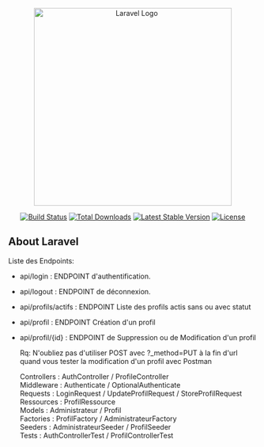 <p align="center"><a href="https://laravel.com" target="_blank"><img src="https://raw.githubusercontent.com/laravel/art/master/logo-lockup/5%20SVG/2%20CMYK/1%20Full%20Color/laravel-logolockup-cmyk-red.svg" width="400" alt="Laravel Logo"></a></p>

<p align="center">
<a href="https://github.com/laravel/framework/actions"><img src="https://github.com/laravel/framework/workflows/tests/badge.svg" alt="Build Status"></a>
<a href="https://packagist.org/packages/laravel/framework"><img src="https://img.shields.io/packagist/dt/laravel/framework" alt="Total Downloads"></a>
<a href="https://packagist.org/packages/laravel/framework"><img src="https://img.shields.io/packagist/v/laravel/framework" alt="Latest Stable Version"></a>
<a href="https://packagist.org/packages/laravel/framework"><img src="https://img.shields.io/packagist/l/laravel/framework" alt="License"></a>
</p>

## About Laravel

Liste des Endpoints:

- api/login : ENDPOINT d'authentification.
- api/logout : ENDPOINT de déconnexion.
- api/profils/actifs : ENDPOINT Liste des profils actis sans  ou avec statut 
- api/profil : ENDPOINT Création d'un profil 
- api/profil/{id} : ENDPOINT de Suppression ou de Modification d'un profil

  Rq: N'oubliez pas d'utiliser POST avec ?_method=PUT à la fin d'url quand vous tester la modification d'un profil avec Postman

  Controllers : AuthController / ProfileController <br>
  Middleware : Authenticate / OptionalAuthenticate <br>
  Requests : LoginRequest / UpdateProfilRequest / StoreProfilRequest <br>
  Ressources : ProfilRessource <br>
  Models : Administrateur / Profil <br>
  Factories : ProfilFactory / AdministrateurFactory <br>
  Seeders : AdministrateurSeeder / ProfilSeeder <br>
  Tests : AuthControllerTest / ProfilControllerTest
